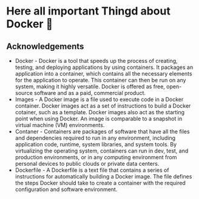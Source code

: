 # Here all important Thingd about Docker 🐋

## Acknowledgements

 - Docker - Docker is a tool that speeds up the process of creating, testing, and deploying applications by using containers. It packages an application into a container, which contains all the necessary elements for the application to operate. This container can then be run on any system, making it highly versatile. Docker is offered as free, open-source software and as a paid, commercial product.
 - Images - A Docker image is a file used to execute code in a Docker container. Docker images act as a set of instructions to build a Docker cotainer, such as a template. Docker images also act as the starting point when using Docker. An image is comparable to a snapshot in virtual machine (VM) environments.
 - Contaner - Containers are packages of software that have all the files and dependencies required to run in any environment, including application code, runtime, system libraries, and system tools. By virtualizing the operating system, containers can run in dev, test, and production environments, or in any computing environment from personal devices to public clouds or private data centers.
 - Dockerfile - A Dockerfile is a text file that contains a series of instructions for automatically building a Docker image. The file defines the steps Docker should take to create a container with the required configuration and software environment.
